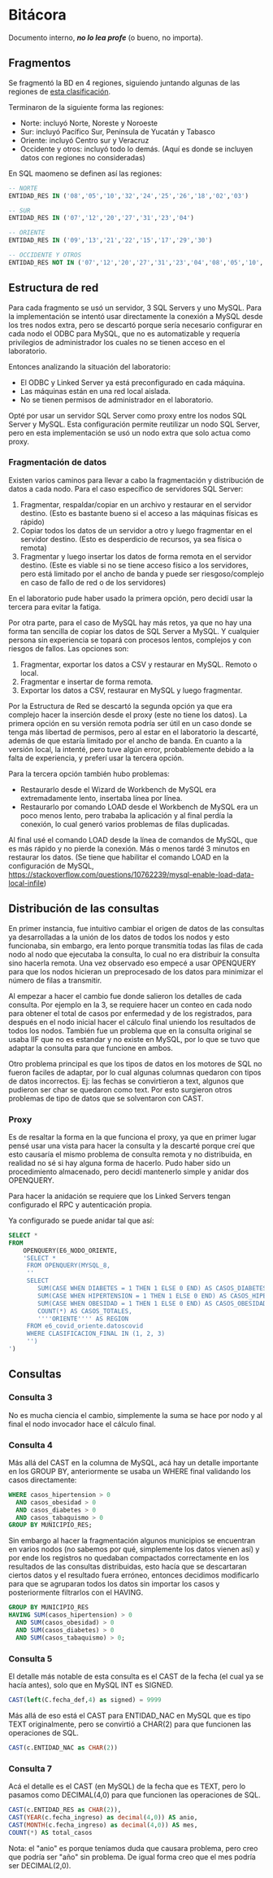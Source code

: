 # Bitácora

Documento interno, ***no lo lea profe*** (o bueno, no importa).

## Fragmentos

Se fragmentó la BD en 4 regiones, siguiendo juntando algunas de las regiones de [esta clasificación](https://descargarmapas.net/mexico/mapa-mexico-regiones-economicas).

Terminaron de la siguiente forma las regiones:

- Norte: incluyó Norte, Noreste y Noroeste
- Sur: incluyó Pacífico Sur, Península de Yucatán y Tabasco
- Oriente: incluyó Centro sur y Veracruz
- Occidente y otros: incluyó todo lo demás. (Aquí es donde se incluyen datos con regiones no consideradas)

En SQL maomeno se definen así las regiones:
```sql
-- NORTE
ENTIDAD_RES IN ('08','05','10','32','24','25','26','18','02','03')

-- SUR
ENTIDAD_RES IN ('07','12','20','27','31','23','04')

-- ORIENTE
ENTIDAD_RES IN ('09','13','21','22','15','17','29','30')

-- OCCIDENTE Y OTROS
ENTIDAD_RES NOT IN ('07','12','20','27','31','23','04','08','05','10','32','24','25','26','18','02','03','09','13','21','22','15','17','29','30')
```

## Estructura de red

Para cada fragmento se usó un servidor, 3 SQL Servers y uno MySQL. Para la implementación se intentó usar directamente la conexión a MySQL desde los tres nodos extra, pero se descartó porque sería necesario configurar en cada nodo el ODBC para MySQL, que no es automatizable y requería privilegios de administrador los cuales no se tienen acceso en el laboratorio.

Entonces analizando la situación del laboratorio:

- El ODBC y Linked Server ya está preconfigurado en cada máquina.
- Las máquinas están en una red local aislada.
- No se tienen permisos de administrador en el laboratorio.

Opté por usar un servidor SQL Server como proxy entre los nodos SQL Server y MySQL. Esta configuración permite reutilizar un nodo SQL Server, pero en esta implementación se usó un nodo extra que solo actua como proxy.

### Fragmentación de datos

Existen varios caminos para llevar a cabo la fragmentación y distribución de datos a cada nodo. Para el caso específico de servidores SQL Server:

1. Fragmentar, respaldar/copiar en un archivo y restaurar en el servidor destino. (Esto es bastante bueno si el acceso a las máquinas físicas es rápido) 
2. Copiar todos los datos de un servidor a otro y luego fragmentar en el servidor destino. (Esto es desperdicio de recursos, ya sea física o remota)
3. Fragmentar y luego insertar los datos de forma remota en el servidor destino. (Este es viable si no se tiene acceso físico a los servidores, pero está limitado por el ancho de banda y puede ser riesgoso/complejo en caso de fallo de red o de los servidores)  

En el laboratorio pude haber usado la primera opción, pero decidí usar la tercera para evitar la fatiga.

Por otra parte, para el caso de MySQL hay más retos, ya que no hay una forma tan sencilla de copiar los datos de SQL Server a MySQL. Y cualquier persona sin experiencia se topará con procesos lentos, complejos y con riesgos de fallos. Las opciones son:

1. Fragmentar, exportar los datos a CSV y restaurar en MySQL. Remoto o local.
2. Fragmentar e insertar de forma remota.
3. Exportar los datos a CSV, restaurar en MySQL y luego fragmentar.

Por la Estructura de Red se descartó la segunda opción ya que era complejo hacer la inserción desde el proxy (este no tiene los datos). La primera opción en su versión remota podría ser útil en un caso donde se tenga más libertad de permisos, pero al estar en el laboratorio la descarté, además de que estaría limitado por el ancho de banda. En cuanto a la versión local, la intenté, pero tuve algún error, probablemente debido a la falta de experiencia, y preferí usar la tercera opción.

Para la tercera opción también hubo problemas:
- Restaurarlo desde el Wizard de Workbench de MySQL era extremadamente lento, insertaba línea por línea.
- Restaurarlo por comando LOAD desde el Workbench de MySQL era un poco menos lento, pero trababa la aplicación y al final perdía la conexión, lo cual generó varios problemas de filas duplicadas.

Al final usé el comando LOAD desde la línea de comandos de MySQL, que es más rápido y no pierde la conexión. Más o menos tardé 3 minutos en restaurar los datos. (Se tiene que habilitar el comando LOAD en la configuración de MySQL, https://stackoverflow.com/questions/10762239/mysql-enable-load-data-local-infile)

## Distribución de las consultas

En primer instancia, fue intuitivo cambiar el origen de datos de las consultas ya desarrolladas a la unión de los datos de todos los nodos y esto funcionaba, sin embargo, era lento porque transmitía todas las filas de cada nodo al nodo que ejecutaba la consulta, lo cual no era distribuir la consulta sino hacerla remota. Una vez observado eso empecé a usar OPENQUERY para que los nodos hicieran un preprocesado de los datos para minimizar el número de filas a transmitir.

Al empezar a hacer el cambio fue donde salieron los detalles de cada consulta. Por ejemplo en la 3, se requiere hacer un conteo en cada nodo para obtener el total de casos por enfermedad y de los registrados, para después en el nodo inicial hacer el cálculo final uniendo los resultados de todos los nodos. También fue un problema que en la consulta original se usaba IIF que no es estandar y no existe en MySQL, por lo que se tuvo que adaptar la consulta para que funcione en ambos.

Otro problema principal es que los tipos de datos en los motores de SQL no fueron faciles de adaptar, por lo cual algunas columnas quedaron con tipos de datos incorrectos. Ej: las fechas se convirtieron a text, algunos que pudieron ser char se quedaron como text. Por esto surgieron otros problemas de tipo de datos que se solventaron con CAST.

### Proxy

Es de resaltar la forma en la que funciona el proxy, ya que en primer lugar pensé usar una vista para hacer la consulta y la descarté porque creí que esto causaría el mismo problema de consulta remota y no distribuida, en realidad no sé si hay alguna forma de hacerlo. Pudo haber sido un procedimiento almacenado, pero decidí mantenerlo simple y anidar dos OPENQUERY.

Para hacer la anidación se requiere que los Linked Servers tengan configurado el RPC y autenticación propia.

Ya configurado se puede anidar tal que así:

```sql
SELECT *  
FROM 
    OPENQUERY(E6_NODO_ORIENTE, 
    'SELECT * 
     FROM OPENQUERY(MYSQL_8, 
     ''
     SELECT 
        SUM(CASE WHEN DIABETES = 1 THEN 1 ELSE 0 END) AS CASOS_DIABETES, 
        SUM(CASE WHEN HIPERTENSION = 1 THEN 1 ELSE 0 END) AS CASOS_HIPERTENSION, 
        SUM(CASE WHEN OBESIDAD = 1 THEN 1 ELSE 0 END) AS CASOS_OBESIDAD, 
        COUNT(*) AS CASOS_TOTALES, 
        ''''ORIENTE'''' AS REGION 
     FROM e6_covid_oriente.datoscovid
     WHERE CLASIFICACION_FINAL IN (1, 2, 3)
     '')
') 
```

## Consultas

### Consulta 3

No es mucha ciencia el cambio, simplemente la suma se hace por nodo y al final el nodo invocador hace el cálculo final.

### Consulta 4

Más allá del CAST en la columna de MySQL, acá hay un detalle importante en los GROUP BY, anteriormente se usaba un WHERE final validando los casos directamente:

```sql
WHERE casos_hipertension > 0 
  AND casos_obesidad > 0 
  AND casos_diabetes > 0 
  AND casos_tabaquismo > 0
GROUP BY MUNICIPIO_RES;
```

Sin embargo al hacer la fragmentación algunos municipios se encuentran en varios nodos (no sabemos por qué, simplemente los datos vienen así) y por ende los registros no quedaban compactados correctamente en los resultados de las consultas distribuidas, esto hacía que se descartaran ciertos datos y el resultado fuera erróneo, entonces decidimos modificarlo para que se agruparan todos los datos sin importar los casos y posteriormente filtrarlos con el HAVING.

```sql
GROUP BY MUNICIPIO_RES
HAVING SUM(casos_hipertension) > 0 
  AND SUM(casos_obesidad) > 0 
  AND SUM(casos_diabetes) > 0 
  AND SUM(casos_tabaquismo) > 0;
```

### Consulta 5

El detalle más notable de esta consulta es el CAST de la fecha (el cual ya se hacía antes), solo que en MySQL INT es SIGNED. 

```sql
CAST(left(C.fecha_def,4) as signed) = 9999
```

Más allá de eso está el CAST para ENTIDAD_NAC en MySQL que es tipo TEXT originalmente, pero se convirtió a CHAR(2) para que funcionen las operaciones de SQL.

```sql
CAST(c.ENTIDAD_NAC as CHAR(2))
```

### Consulta 7

Acá el detalle es el CAST (en MySQL) de la fecha que es TEXT, pero lo pasamos como DECIMAL(4,0) para que funcionen las operaciones de SQL.

```sql
CAST(c.ENTIDAD_RES as CHAR(2)),
CAST(YEAR(c.fecha_ingreso) as decimal(4,0)) AS anio,
CAST(MONTH(c.fecha_ingreso) as decimal(4,0)) AS mes,
COUNT(*) AS total_casos
```

Nota: el "anio" es porque teníamos duda que causara problema, pero creo que podría ser "año" sin problema. De igual forma creo que el mes podría ser DECIMAL(2,0).